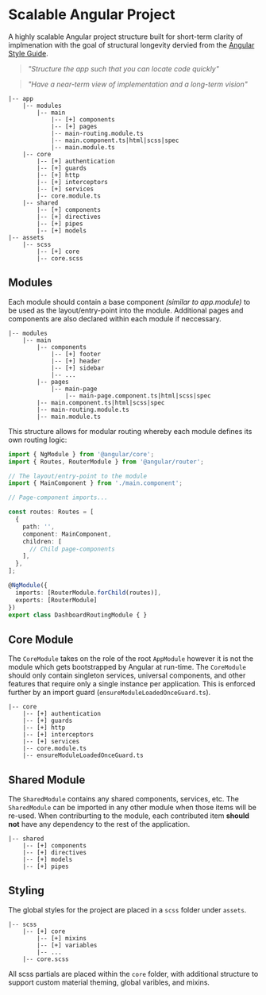 # Scalable Angular Project

A highly scalable Angular project structure built for short-term clarity of implmenation with the goal of structural longevity dervied from the [Angular Style Guide](https://angular.io/guide/styleguide).

> *"Structure the app such that you can locate code quickly"* 

> *"Have a near-term view of implementation and a long-term vision"*

```
|-- app
    |-- modules
        |-- main
            |-- [+] components
            |-- [+] pages
            |-- main-routing.module.ts
            |-- main.component.ts|html|scss|spec
            |-- main.module.ts
    |-- core
        |-- [+] authentication
        |-- [+] guards
        |-- [+] http
        |-- [+] interceptors
        |-- [+] services
        |-- core.module.ts
    |-- shared
        |-- [+] components
        |-- [+] directives
        |-- [+] pipes
        |-- [+] models
|-- assets
    |-- scss
        |-- [+] core
        |-- core.scss
```

## Modules

Each module should contain a base component *(similar to app.module)* to be used as the layout/entry-point into the module. Additional pages and components are also declared within each module if neccessary. 

```
|-- modules
    |-- main
        |-- components
            |-- [+] footer
            |-- [+] header
            |-- [+] sidebar
            |-- ...
        |-- pages
            |-- main-page
                |-- main-page.component.ts|html|scss|spec
        |-- main.component.ts|html|scss|spec
        |-- main-routing.module.ts
        |-- main.module.ts
```

This structure allows for modular routing whereby each module defines its own routing logic:

```Typescript
import { NgModule } from '@angular/core';
import { Routes, RouterModule } from '@angular/router';

// The layout/entry-point to the module
import { MainComponent } from './main.component'; 

// Page-component imports...

const routes: Routes = [
  {
    path: '',
    component: MainComponent,
    children: [
      // Child page-components
    ],
  },
];

@NgModule({
  imports: [RouterModule.forChild(routes)],
  exports: [RouterModule]
})
export class DashboardRoutingModule { }
```

## Core Module

The `CoreModule` takes on the role of the root `AppModule` however it is not the module which gets bootstrapped by Angular at run-time. The `CoreModule` should only contain singleton services, universal components, and other features that require only a single instance per application. This is enforced further by an import guard (`ensureModuleLoadedOnceGuard.ts`).

```
|-- core
    |-- [+] authentication
    |-- [+] guards
    |-- [+] http
    |-- [+] interceptors
    |-- [+] services
    |-- core.module.ts
    |-- ensureModuleLoadedOnceGuard.ts
```

## Shared Module

The `SharedModule` contains any shared components, services, etc. The `SharedModule` can be imported in any other module when those items will be re-used. When contriburting to the module, each contributed item **should not** have any dependency to the rest of the application.

```
|-- shared
    |-- [+] components
    |-- [+] directives
    |-- [+] models
    |-- [+] pipes
```

## Styling

The global styles for the project are placed in a `scss` folder under `assets`.

```
|-- scss
    |-- [+] core
        |-- [+] mixins
        |-- [+] variables
        |-- ...
    |-- core.scss
```

All scss partials are placed within the `core` folder, with additional structure to support custom material theming, global varibles, and mixins.